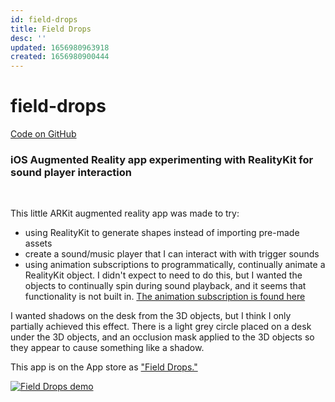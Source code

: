 ```yaml
---
id: field-drops
title: Field Drops
desc: ''
updated: 1656980963918
created: 1656980900444
---
```


# field-drops

[Code on GitHub](https://github.com/BillMoriarty/field-drops/edit/main/README.md)

### iOS Augmented Reality app experimenting with RealityKit for sound player interaction
</br>

This little ARKit augmented reality app was made to try:
- using RealityKit to generate shapes instead of importing pre-made assets
- create a sound/music player that I can interact with with trigger sounds
- using animation subscriptions to programmatically, continually animate a RealityKit object. I didn't expect to need to do this, but I wanted the objects to continually spin during sound playback, and it seems that functionality is not built in. [The animation subscription is found here](
https://github.com/BillMoriarty/field-drops/blob/main/field-drops/ArWork.swift)




I wanted shadows on the desk from the 3D objects, but I think I only partially achieved this effect. There is a light grey circle placed on a desk under the 3D objects, and an occlusion mask applied to the 3D objects so they appear to cause something like a shadow.

This app is on the  App store as ["Field Drops."](https://apps.apple.com/us/app/field-drops/id1630444584)

[![Field Drops demo](https://img.youtube.com/vi/6DTu30Ld5dU/0.jpg)](https://www.youtube.com/shorts/6DTu30Ld5dU)
